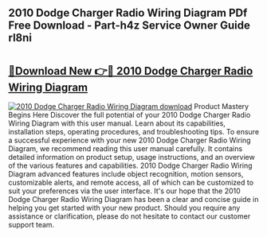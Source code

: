 ## 2010 Dodge Charger Radio Wiring Diagram PDf Free Download - Part-h4z Service Owner Guide rl8ni

# <h2><a href="http://dfl0ac.blite.top/?on=2010+Dodge+Charger+Radio+Wiring+Diagram">🔗Download New 👉🔴 2010 Dodge Charger Radio Wiring Diagram</a></h2>

[![2010 Dodge Charger Radio Wiring Diagram download](https://i.imgur.com/lujVjoI.png)](http://dfl0ac.blite.top/?on=2010+Dodge+Charger+Radio+Wiring+Diagram)
Product Mastery Begins Here Discover the full potential of your 2010 Dodge Charger Radio Wiring Diagram with this user manual. Learn about its capabilities, installation steps, operating procedures, and troubleshooting tips. To ensure a successful experience with your new 2010 Dodge Charger Radio Wiring Diagram, we recommend reading this user manual carefully. It contains detailed information on product setup, usage instructions, and an overview of the various features and capabilities. 2010 Dodge Charger Radio Wiring Diagram advanced features include object recognition, motion sensors, customizable alerts, and remote access, all of which can be customized to suit your preferences via the user interface. It's our hope that the 2010 Dodge Charger Radio Wiring Diagram has been a clear and concise guide in helping you get started with your new product. Should you require any assistance or clarification, please do not hesitate to contact our customer support team.
